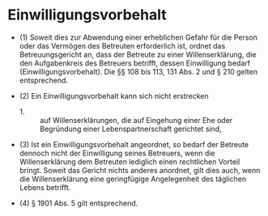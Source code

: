 # Einwilligungsvorbehalt

- (1) Soweit dies zur Abwendung einer erheblichen Gefahr für die Person oder das Vermögen des Betreuten erforderlich ist, ordnet das Betreuungsgericht an, dass der Betreute zu einer Willenserklärung, die den Aufgabenkreis des Betreuers betrifft, dessen Einwilligung bedarf (Einwilligungsvorbehalt). Die §§ 108 bis 113, 131 Abs. 2 und § 210 gelten entsprechend.

- (2) Ein Einwilligungsvorbehalt kann sich nicht erstrecken <dl style="font-weight:normal;font-style:normal;text-decoration:none;"><dt>1.</dt><dd style="font-weight:normal;font-style:normal;text-decoration:none;"><div>auf Willenserklärungen, die auf Eingehung einer Ehe oder Begründung einer Lebenspartnerschaft gerichtet sind,

- (3) Ist ein Einwilligungsvorbehalt angeordnet, so bedarf der Betreute dennoch nicht der Einwilligung seines Betreuers, wenn die Willenserklärung dem Betreuten lediglich einen rechtlichen Vorteil bringt. Soweit das Gericht nichts anderes anordnet, gilt dies auch, wenn die Willenserklärung eine geringfügige Angelegenheit des täglichen Lebens betrifft.

- (4) § 1901 Abs. 5 gilt entsprechend.

